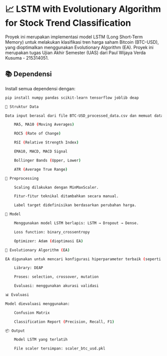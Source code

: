 # 📈 LSTM with Evolutionary Algorithm for Stock Trend Classification

Proyek ini merupakan implementasi model LSTM (Long Short-Term Memory) untuk melakukan klasifikasi tren harga saham Bitcoin (BTC-USD), yang dioptimalkan menggunakan Evolutionary Algorithm (EA). Proyek ini merupakan tugas Ujian Akhir Semester (UAS) dari Paul Wijaya Verda Kusuma - 215314051.

## 📚 Dependensi
Install semua dependensi dengan:
```bash
pip install numpy pandas scikit-learn tensorflow joblib deap

📁 Struktur Data

Data input berasal dari file BTC-USD_processed_data.csv dan memuat data historis BTC/USD. Fitur tambahan teknikal yang digunakan antara lain:

    MA5, MA10 (Moving Averages)

    ROC5 (Rate of Change)

    RSI (Relative Strength Index)

    EMA10, MACD, MACD Signal

    Bollinger Bands (Upper, Lower)

    ATR (Average True Range)

🔁 Preprocessing

    Scaling dilakukan dengan MinMaxScaler.

    Fitur-fitur teknikal ditambahkan secara manual.

    Label target didefinisikan berdasarkan perubahan harga.

🧠 Model

    Menggunakan model LSTM berlapis: LSTM → Dropout → Dense.

    Loss function: binary_crossentropy

    Optimizer: Adam (dioptimasi EA)

🧬 Evolutionary Algorithm (EA)

EA digunakan untuk mencari konfigurasi hiperparameter terbaik (seperti jumlah unit, dropout rate, batch size, dsb) dari model LSTM.

    Library: DEAP

    Proses: selection, crossover, mutation

    Evaluasi: menggunakan akurasi validasi

📊 Evaluasi

Model dievaluasi menggunakan:

    Confusion Matrix

    Classification Report (Precision, Recall, F1)

📦 Output

    Model LSTM yang terlatih

    File scaler tersimpan: scaler_btc_usd.pkl

